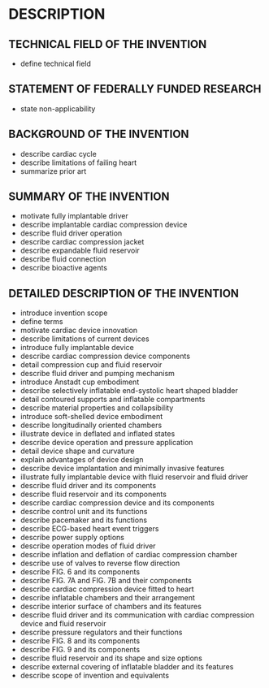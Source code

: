 # DESCRIPTION

## TECHNICAL FIELD OF THE INVENTION

- define technical field

## STATEMENT OF FEDERALLY FUNDED RESEARCH

- state non-applicability

## BACKGROUND OF THE INVENTION

- describe cardiac cycle
- describe limitations of failing heart
- summarize prior art

## SUMMARY OF THE INVENTION

- motivate fully implantable driver
- describe implantable cardiac compression device
- describe fluid driver operation
- describe cardiac compression jacket
- describe expandable fluid reservoir
- describe fluid connection
- describe bioactive agents

## DETAILED DESCRIPTION OF THE INVENTION

- introduce invention scope
- define terms
- motivate cardiac device innovation
- describe limitations of current devices
- introduce fully implantable device
- describe cardiac compression device components
- detail compression cup and fluid reservoir
- describe fluid driver and pumping mechanism
- introduce Anstadt cup embodiment
- describe selectively inflatable end-systolic heart shaped bladder
- detail contoured supports and inflatable compartments
- describe material properties and collapsibility
- introduce soft-shelled device embodiment
- describe longitudinally oriented chambers
- illustrate device in deflated and inflated states
- describe device operation and pressure application
- detail device shape and curvature
- explain advantages of device design
- describe device implantation and minimally invasive features
- illustrate fully implantable device with fluid reservoir and fluid driver
- describe fluid driver and its components
- describe fluid reservoir and its components
- describe cardiac compression device and its components
- describe control unit and its functions
- describe pacemaker and its functions
- describe ECG-based heart event triggers
- describe power supply options
- describe operation modes of fluid driver
- describe inflation and deflation of cardiac compression chamber
- describe use of valves to reverse flow direction
- describe FIG. 6 and its components
- describe FIG. 7A and FIG. 7B and their components
- describe cardiac compression device fitted to heart
- describe inflatable chambers and their arrangement
- describe interior surface of chambers and its features
- describe fluid driver and its communication with cardiac compression device and fluid reservoir
- describe pressure regulators and their functions
- describe FIG. 8 and its components
- describe FIG. 9 and its components
- describe fluid reservoir and its shape and size options
- describe external covering of inflatable bladder and its features
- describe scope of invention and equivalents

